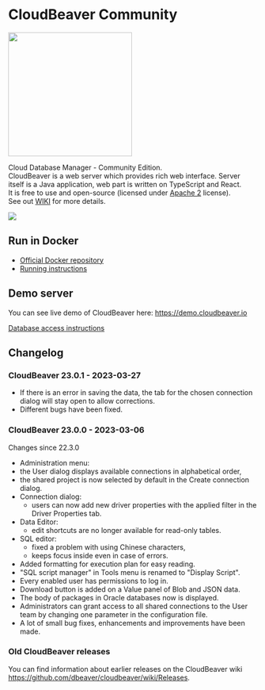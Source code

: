 # CloudBeaver Community

<img src="https://github.com/dbeaver/cloudbeaver/wiki/images/cloudbeaver-logo.png" width="250"/>

Cloud Database Manager - Community Edition.  
CloudBeaver is a web server which provides rich web interface. Server itself is a Java application, web part is written on TypeScript and React.  
It is free to use and open-source (licensed under [Apache 2](https://github.com/dbeaver/cloudbeaver/blob/devel/LICENSE) license).  
See out [WIKI](https://github.com/dbeaver/cloudbeaver/wiki) for more details.  

![](https://github.com/dbeaver/cloudbeaver/wiki/images/demo_screenshot_1.png)

## Run in Docker

- [Official Docker repository](https://hub.docker.com/r/dbeaver/cloudbeaver)
- [Running instructions](https://github.com/dbeaver/cloudbeaver/wiki/Run-Docker-Container)

## Demo server

You can see live demo of CloudBeaver here: https://demo.cloudbeaver.io  

[Database access instructions](https://github.com/dbeaver/cloudbeaver/wiki/Demo-Server)

## Changelog

### CloudBeaver 23.0.1 - 2023-03-27

-  If there is an error in saving the data, the tab for the chosen connection dialog will stay open to allow corrections.
-  Different bugs have been fixed.


### CloudBeaver 23.0.0 - 2023-03-06

Changes since 22.3.0

-  Administration menu:
  - the User dialog displays available connections in alphabetical order,
  - the shared project is now selected by default in the Create connection dialog. 
- Connection dialog:
  - users can now add new driver properties with the applied filter in the Driver Properties tab.
- Data Editor:
  - edit shortcuts are no longer available for read-only tables.
- SQL editor:
  - fixed a problem with using Chinese characters,
  - keeps focus inside even in case of errors.
- Added formatting for execution plan for easy reading.
- "SQL script manager" in Tools menu is renamed to "Display Script".
- Every enabled user has permissions to log in.
- Download button is added on a Value panel of Blob and JSON data.
- The body of packages in Oracle databases now is displayed.
- Administrators can grant access to all shared connections to the User team by changing one parameter in the configuration file.
- A lot of small bug fixes, enhancements and improvements have been made.


### Old CloudBeaver releases

You can find information about earlier releases on the CloudBeaver wiki https://github.com/dbeaver/cloudbeaver/wiki/Releases.


